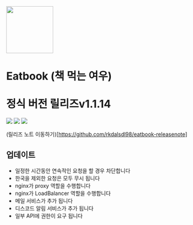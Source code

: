 <div>
  <img width="125" height="125" src="https://github.com/user-attachments/assets/3d0a2b45-d5a8-40e0-b055-5caf6e9d2e36">  
  <h1>Eatbook (책 먹는 여우)</br></br>정식 버전 릴리즈v1.1.14 </h1>
</div>  

<div>
  <a href="https://github.com/ktb-eatbook/app"><img src="https://img.shields.io/badge/Platform-Android%2B-green.svg?style=flat"></a> <a href="https://android-arsenal.com/api?level=33#l21"><img src="https://img.shields.io/badge/API-21%2B-brightgreen.svg?style=flat"></a> <a href="https://github.com/ktb-eatbook/app"><img src="https://img.shields.io/badge/Google Play-Download%2B-orange.svg?style=flat"></a>
</div>  

(릴리즈 노트 이동하기)[https://github.com/rkdalsdl98/eatbook-releasenote]

## 업데이트  
+ 일정한 시간동안 연속적인 요청을 할 경우 차단합니다  
+ 한국을 제외한 요청은 모두 무시 됩니다  
+ nginx가 proxy 역할을 수행합니다  
+ nginx가 LoadBalancer 역할을 수행합니다  
+ 메일 서비스가 추가 됩니다  
+ 디스코드 알림 서비스가 추가 됩니다  
+ 일부 API에 권한이 요구 됩니다  